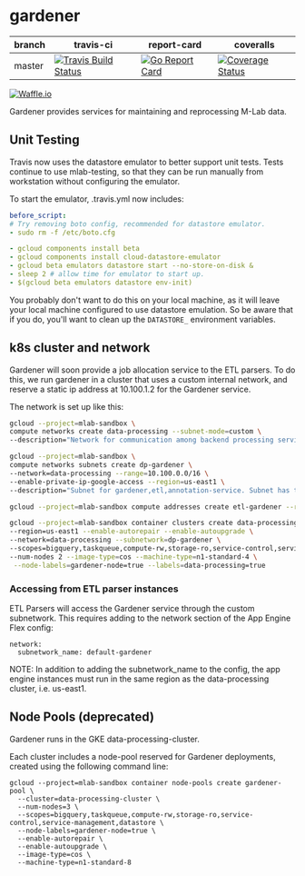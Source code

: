 # gardener
| branch | travis-ci | report-card | coveralls |
|--------|-----------|-----------|-------------|
| master | [![Travis Build Status](https://travis-ci.org/m-lab/etl-gardener.svg?branch=master)](https://travis-ci.org/m-lab/etl-gardener) | [![Go Report Card](https://goreportcard.com/badge/github.com/m-lab/etl-gardener)](https://goreportcard.com/report/github.com/m-lab/etl-gardener) | [![Coverage Status](https://coveralls.io/repos/m-lab/etl-gardener/badge.svg?branch=master)](https://coveralls.io/github/m-lab/etl-gardener?branch=master) |

[![Waffle.io](https://badge.waffle.io/m-lab/etl-gardener.svg?title=Ready)](http://waffle.io/m-lab/etl-gardener)

Gardener provides services for maintaining and reprocessing M-Lab data.

## Unit Testing

Travis now uses the datastore emulator to better support unit tests.
Tests continue to use mlab-testing, so that they can be run manually from
workstation without configuring the emulator.

To start the emulator, .travis.yml now includes:

```yaml
before_script:
# Try removing boto config, recommended for datastore emulator.
- sudo rm -f /etc/boto.cfg

- gcloud components install beta
- gcloud components install cloud-datastore-emulator
- gcloud beta emulators datastore start --no-store-on-disk &
- sleep 2 # allow time for emulator to start up.
- $(gcloud beta emulators datastore env-init)
```

You probably don't want to do this on your local machine, as it will leave
your local machine configured to use datastore emulation.  So be aware
that if you do, you'll want to clean up the `DATASTORE_` environment variables.


## k8s cluster and network

Gardener will soon provide a job allocation service to the ETL parsers.  To do
this, we run gardener in a cluster that uses a custom internal network, and
reserve a static ip address at 10.100.1.2 for the Gardener service.

The network is set up like this:

```bash
gcloud --project=mlab-sandbox \
compute networks create data-processing --subnet-mode=custom \
--description="Network for communication among backend processing services."
```

```bash
gcloud --project=mlab-sandbox \
compute networks subnets create dp-gardener \
--network=data-processing --range=10.100.0.0/16 \
--enable-private-ip-google-access --region=us-east1 \
--description="Subnet for gardener,etl,annotation-service. Subnet has the same name and address range across projects, but each is in a distinct (data-processing) VPC network."
```

```bash
gcloud --project=mlab-sandbox compute addresses create etl-gardener --region=us-east1 --subnet=dp-gardener --addresses=10.100.1.2
```

```bash
gcloud --project=mlab-sandbox container clusters create data-processing \
--region=us-east1 --enable-autorepair --enable-autoupgrade \
--network=data-processing --subnetwork=dp-gardener \
--scopes=bigquery,taskqueue,compute-rw,storage-ro,service-control,service-management,datastore \
--num-nodes 2 --image-type=cos --machine-type=n1-standard-4 \
 --node-labels=gardener-node=true --labels=data-processing=true
```

### Accessing from ETL parser instances

ETL Parsers will access the Gardener service through the custom subnetwork.  This requires adding to the network section of the App Engine Flex config:
```
network:
  subnetwork_name: default-gardener
```

NOTE: In addition to adding the subnetwork_name to the config, the app engine
instances must run in the same region as the data-processing cluster, i.e.
us-east1.

## Node Pools (deprecated)

Gardener runs in the GKE data-processing-cluster.

Each cluster includes a node-pool reserved for Gardener deployments, created
using the following command line:

```
gcloud --project=mlab-sandbox container node-pools create gardener-pool \
  --cluster=data-processing-cluster \
  --num-nodes=3 \
  --scopes=bigquery,taskqueue,compute-rw,storage-ro,service-control,service-management,datastore \
  --node-labels=gardener-node=true \
  --enable-autorepair \
  --enable-autoupgrade \
  --image-type=cos \
  --machine-type=n1-standard-8
```
